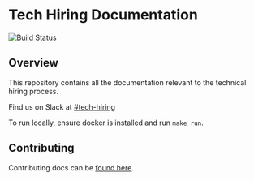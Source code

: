 # Tech Hiring Documentation

[![Build Status](https://drone.dv.nyt.net/api/badges/nytimes/tech-hiring-docs/status.svg)](https://drone.dv.nyt.net/nytimes/tech-hiring-docs)

## Overview
This repository contains all the documentation relevant to the technical hiring process. 

Find us on Slack at [#tech-hiring](https://nytimes.slack.com/messages/CMJ4VQSGY)

To run locally, ensure docker is installed and run `make run`.

## Contributing
Contributing docs can be [found here](https://hiring.tech.nyt.net/contributing/).